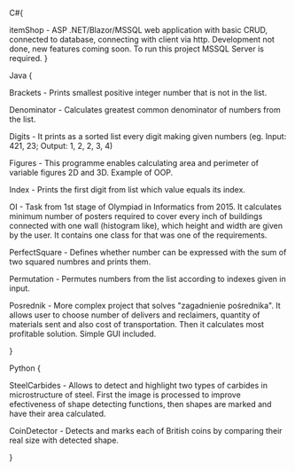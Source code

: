 C#{

itemShop - ASP .NET/Blazor/MSSQL web application with basic CRUD, connected to database, connecting with client via http. Development not done, new features coming soon.
To run this project MSSQL Server is required. 
}

Java {


  Brackets - Prints smallest positive integer number that is not in the list.

  Denominator - Calculates greatest common denominator of numbers from the list.

  Digits - It prints as a sorted list every digit making given numbers (eg. Input: 421, 23; Output: 1, 2, 2, 3, 4)

  Figures - This programme enables calculating area and perimeter of variable figures 2D and 3D. Example of OOP.

  Index - Prints the first digit from list which value equals its index.

  OI - Task from 1st stage of Olympiad in Informatics from 2015. It calculates minimum number of posters required to cover every inch of buildings connected with one       wall (histogram like), which height and width are given by the user. It contains one class for that was one of the requirements.

  PerfectSquare - Defines whether number can be expressed with the sum of two squared numbres and prints them.

  Permutation - Permutes numbers from the list according to indexes given in input.

  Posrednik - More complex project that solves "zagadnienie pośrednika". It allows user to choose number of delivers and reclaimers, quantity of materials sent and also   cost of transportation. Then it calculates most profitable solution. Simple GUI included.

}

Python {

  SteelCarbides - Allows to detect and highlight two types of carbides in microstructure of steel. First the image is processed to improve efectiveness of shape
  detecting functions, then shapes are marked and have their area calculated.  

  CoinDetector - Detects and marks each of British coins by comparing their real size with detected shape.

}
